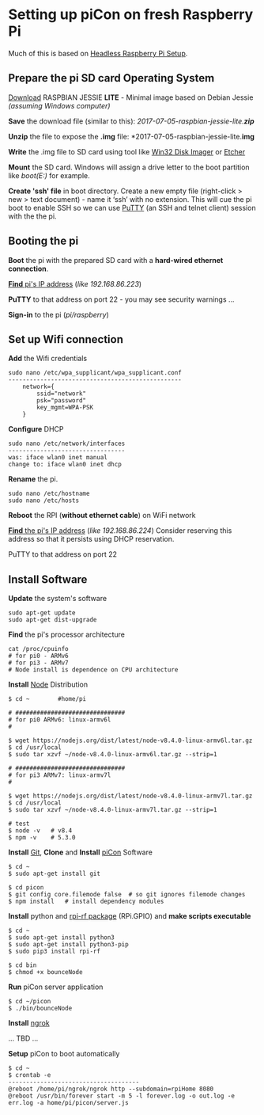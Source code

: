 Setting up piCon on fresh Raspberry Pi
======================================

Much of this is based on [Headless Raspberry Pi Setup](https://hackernoon.com/raspberry-pi-headless-install-462ccabd75d0).

Prepare the pi SD card Operating System
---------------------------------------

[Download](https://www.raspberrypi.org/downloads/raspbian/) RASPBIAN JESSIE **LITE** - Minimal image based on Debian Jessie *(assuming Windows computer)*

**Save** the download file (similar to this):  *2017-07-05-raspbian-jessie-lite.**zip***

**Unzip** the file to expose the **.img** file:  *2017-07-05-raspbian-jessie-lite.**img**

**Write** the .img file to SD card using tool like [Win32 Disk Imager](https://sourceforge.net/projects/win32diskimager/) or [Etcher](https://etcher.io/)

**Mount** the SD card.  Windows will assign a drive letter to the boot partition like *boot(E:)* for example.

**Create 'ssh' file** in boot directory.  Create a new empty file (right-click > new > text document) - name it ‘ssh’ with no extension.  This will cue the pi boot to enable SSH so we can use [PuTTY](http://www.putty.org/) (an SSH and telnet client) session with the the pi. 

Booting the pi
--------------

**Boot** the pi  with the prepared SD card with a **hard-wired ethernet connection**.

[**Find**  pi's IP address](https://www.raspberrypi.org/documentation/remote-access/ip-address.md) (*like 192.168.86.223*)

**PuTTY** to that address on port 22 - you may see security warnings ...

**Sign-in** to the pi (*pi/raspberry*)

Set up Wifi connection
----------------------

**Add** the Wifi credentials

    sudo nano /etc/wpa_supplicant/wpa_supplicant.conf
    -------------------------------------------------
	    network={
	        ssid="network"
	        psk="password"
	        key_mgmt=WPA-PSK
        }

   
   **Configure** DHCP

    sudo nano /etc/network/interfaces
    --------------------------------- 
    was: iface wlan0 inet manual
    change to: iface wlan0 inet dhcp

**Rename** the pi.

    sudo nano /etc/hostname 
    sudo nano /etc/hosts

**Reboot** the RPI (**without ethernet cable**) on WiFi network

[**Find** the pi's IP address](https://www.raspberrypi.org/documentation/remote-access/ip-address.md) (*like 192.168.86.224*)
Consider reserving this address so that it persists using DHCP reservation.

PuTTY to that address on port 22

Install Software
----------------

 
**Update** the system's software

    sudo apt-get update
    sudo apt-get dist-upgrade


**Find** the pi's processor architecture
	

    cat /proc/cpuinfo
    # for pi0 - ARMv6
    # for pi3 - ARMv7
    # Node install is dependence on CPU architecture



**Install** [Node](https://nodejs.org/dist/latest/) Distribution

    $ cd ~        #home/pi
    
    # ###############################
    # for pi0 ARMv6: linux-armv6l
	# 
	
	$ wget https://nodejs.org/dist/latest/node-v8.4.0-linux-armv6l.tar.gz
    $ cd /usr/local
	$ sudo tar xzvf ~/node-v8.4.0-linux-armv6l.tar.gz --strip=1

    # ###############################
    # for pi3 ARMv7: linux-armv7l
    #
    
    $ wget https://nodejs.org/dist/latest/node-v8.4.0-linux-armv7l.tar.gz
    $ cd /usr/local
    $ sudo tar xzvf ~/node-v8.4.0-linux-armv7l.tar.gz --strip=1
	
	# test
	$ node -v   # v8.4
	$ npm -v    # 5.3.0
	

**Install** [Git](https://nodejs.org/dist/latest/), **Clone** and **Install** [piCon](https://github.com/jmucci/piCon) Software

    $ cd ~
    $ sudo apt-get install git

    $ cd picon
    $ git config core.filemode false  # so git ignores filemode changes
    $ npm install   # install dependency modules
    
**Install** python  and [rpi-rf package](https://pypi.python.org/pypi/rpi-rf) (RPi.GPIO) and **make scripts executable**

    $ cd ~
    $ sudo apt-get install python3
    $ sudo apt-get install python3-pip
    $ sudo pip3 install rpi-rf
    
	$ cd bin
	$ chmod +x bounceNode

**Run** piCon server application

    $ cd ~/picon
    $ ./bin/bounceNode

**Install** [ngrok](https://ngrok.com/)

... TBD ...

**Setup** piCon to boot automatically 

    $ cd ~
    $ crontab -e
    -------------------------------------
    @reboot /home/pi/ngrok/ngrok http --subdomain=rpiHome 8080
    @reboot /usr/bin/forever start -m 5 -l forever.log -o out.log -e err.log -a home/pi/picon/server.js

